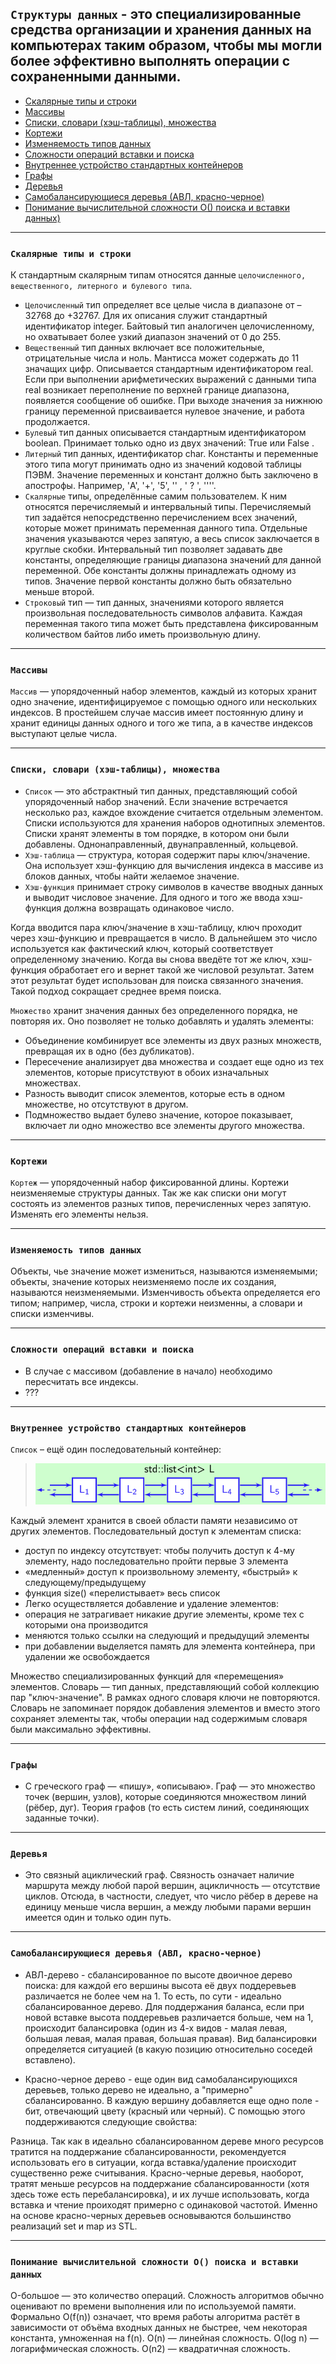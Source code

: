 ## **`Структуры данных`** - это специализированные средства организации и хранения данных на компьютерах таким образом, чтобы мы могли более эффективно выполнять операции с сохраненными данными.

- [Скалярные типы и строки](#скалярные-типы-и-строки)
- [Массивы](#массивы)
- [Списки, словари (хэш-таблицы), множества](#списки-словари-хэш-таблицы-множества)
- [Кортежи](#кортежи)
- [Изменяемость типов данных](#изменяемость-типов-данных)
- [Сложности операций вставки и поиска](#сложности-операций-вставки-и-поиска)
- [Внутреннее устройство стандартных контейнеров](#внутреннее-устройство-стандартных-контейнеров)
- [Графы](#графы)
- [Деревья](#деревья)
- [Самобалансирующиеся деревья (АВЛ, красно-черное)](#самобалансирующиеся-деревья-авл-красно-черное)
- [Понимание вычислительной сложности О() поиска и вставки данных)](#понимание-вычислительной-сложности-о-поиска-и-вставки-данных)

--- 
### **`Скалярные типы и строки`**
К стандартным скалярным типам относятся данные `целочисленного, вещественного, литерного и булевого типа`.
- `Целочисленный` тип определяет все целые числа в диапазоне от –32768 до +32767. Для их описания служит стандартный идентификатор integer. Байтовый тип аналогичен целочисленному, но охватывает более узкий диапазон значений от 0 до 255.
- `Вещественный` тип данных включает все положительные, отрицательные числа и ноль. Мантисса может содержать до 11 значащих цифр. Описывается стандартным идентификатором real. Если при выполнении арифметических выражений с данными типа real возникает переполнение по верхней границе диапазона, появляется сообщение об ошибке. При выходе значения за нижнюю границу переменной присваивается нулевое значение, и работа продолжается.
- `Булевый` тип данных описывается стандартным идентификатором boolean. Принимает только одно из двух значений: True или False .
- `Литерный` тип данных, идентификатор char. Константы и переменные этого типа могут принимать одно из значений кодовой таблицы ПЭВМ. Значение переменных и констант должно быть заключено в апострофы. Например, 'A', '+', '5', '' , ' ? ', ''''.
- `Скалярные` типы, определённые самим пользователем. К ним относятся перечисляемый и интервальный типы.
Перечисляемый тип задаётся непосредственно перечислением всех значений, которые может принимать переменная данного типа. Отдельные значения указываются через запятую, а весь список заключается в круглые скобки.
Интервальный тип позволяет задавать две константы, определяющие границы диапазона значений для данной переменной. Обе константы должны принадлежать одному из типов. Значение первой константы должно быть обязательно меньше второй.
- `Строковый` тип — тип данных, значениями которого является произвольная последовательность символов алфавита. Каждая переменная такого типа может быть представлена фиксированным количеством байтов либо иметь произвольную длину.
---
### **`Массивы`**
`Массив` — упорядоченный набор элементов, каждый из которых хранит одно значение, идентифицируемое с помощью одного или нескольких индексов. В простейшем случае массив имеет постоянную длину и хранит единицы данных одного и того же типа, а в качестве индексов выступают целые числа.

---
### **`Списки, словари (хэш-таблицы), множества`**
- `Список` — это абстрактный тип данных, представляющий собой упорядоченный набор значений. Если значение встречается несколько раз, каждое вхождение считается отдельным элементом. Списки используются для хранения наборов однотипных элементов. Списки хранят элементы в том порядке, в котором они были добавлены. Однонаправленный, двунаправленный, кольцевой.
- `Хэш-таблица` — структура, которая содержит пары ключ/значение. Она использует хэш-функцию для вычисления индекса в массиве из блоков данных, чтобы найти желаемое значение.
- `Хэш-функция` принимает строку символов в качестве вводных данных и выводит числовое значение. Для одного и того же ввода хэш-функция должна возвращать одинаковое число.


Когда вводится пара ключ/значение в хэш-таблицу, ключ проходит через хэш-функцию и превращается в число. В дальнейшем это число используется как фактический ключ,  который соответствует определенному значению. Когда вы снова введёте тот же ключ, хэш-функция обработает его и вернет такой же числовой результат. Затем этот результат будет использован для поиска связанного значения. Такой подход сокращает среднее время поиска.


`Множество` хранит значения данных без определенного порядка, не повторяя их. Оно позволяет не только добавлять и удалять элементы:
- Объединение комбинирует все элементы из двух разных множеств, превращая их в одно (без дубликатов).
- Пересечение анализирует два множества и  создает еще одно из тех элементов, которые присутствуют в обоих изначальных множествах.
- Разность выводит список элементов, которые есть в одном множестве, но отсутствуют в другом.
- Подмножество выдает булево значение, которое показывает, включает ли одно множество все элементы другого множества.
---
### **`Кортежи`**
`Кортеж` — упорядоченный набор фиксированной длины. Кортежи неизменяемые структуры данных. Так же как списки они могут состоять из элементов разных типов, перечисленных через запятую. Изменять его элементы нельзя.

---
### **`Изменяемость типов данных`**
Объекты, чье значение может измениться, называются изменяемыми; объекты, значение которых неизменяемо после их создания, называются неизменяемыми.
Изменчивость объекта определяется его типом; например, числа, строки и кортежи неизменны, а словари и списки изменчивы.

---
### **`Сложности операций вставки и поиска`**
- В случае с массивом (добавление в начало) необходимо пересчитать все индексы.
- ???
---
### **`Внутреннее устройство стандартных контейнеров`**
`Список` – ещё один последовательный контейнер:
> ![изображение стандарного контейнера](./images/list.png "изображение стандарного контейнера")


Каждый элемент хранится в своей области памяти независимо от других элементов.
Последовательный доступ к элементам списка:
 - доступ по индексу отсутствует: чтобы получить доступ к 4-му элементу, надо последовательно пройти первые 3 элемента
 - «медленный» доступ к произвольному элементу, «быстрый» к следующему/предыдущему
 - функция size() «перелистывает» весь список
 - Легко осуществляется добавление и удаление элементов:
 - операция не затрагивает никакие другие элементы, кроме тех с которыми она производится
 - меняются только ссылки на следующий и предыдущий элементы
 - при добавлении выделяется память для элемента контейнера, при удалении же освобождается


Множество специализированных функций для «перемещения» элементов.
Словарь — тип данных, представляющий собой коллекцию пар "ключ-значение". В рамках одного словаря ключи не повторяются. Словарь не запоминает порядок добавления элементов и вместо этого сохраняет элементы так, чтобы операции над содержимым словаря были максимально эффективны.

---
### **`Графы`**
 - С греческого граф — «пишу», «описываю». Граф — это множество точек (вершин, узлов), которые соединяются множеством линий (рёбер, дуг). Теория графов (то есть систем линий, соединяющих заданные точки).
---
### **`Деревья`**
 - Это связный ациклический граф. Связность означает наличие маршрута между любой парой вершин, ацикличность — отсутствие циклов. Отсюда, в частности, следует, что число рёбер в дереве на единицу меньше числа вершин, а между любыми парами вершин имеется один и только один путь.
---
### **`Самобалансирующиеся деревья (АВЛ, красно-черное)`**
- АВЛ-дерево - сбалансированное по высоте двоичное дерево поиска: для каждой его вершины высота её двух поддеревьев различается не более чем на 1. То есть, по сути - идеально сбалансированное дерево.
Для поддержания баланса, если при новой вставке высота поддеревьев различается больше, чем на 1, происходит балансировка (один из 4-х видов - малая левая, большая левая, малая правая, большая правая). Вид балансировки определяется ситуацией (в какую позицию относительно соседей вставлено).

- Красно-черное дерево - еще один вид самобалансирующихся деревьев, только дерево не идеально, а "примерно" сбалансированно. В каждую вершину добавляется еще одно поле - бит, отвечающий цвету (красный или черный). С помощью этого поддерживаются следующие свойства:

Разница. Так как в идеально сбалансированном дереве много ресурсов тратится на поддержание сбалансированности, рекомендуется использовать его в ситуации, когда вставка/удаление происходит существенно реже считывания. Красно-черные деревья, наоборот, тратят меньше ресурсов на поддержание сбалансированности (хотя здесь тоже есть перебалансировка), и их лучше использовать, когда вставка и чтение проиходят примерно с одинаковой частотой. Именно на основе красно-черных деревьев основываются большинство реализаций set и map из STL.

---
### **`Понимание вычислительной сложности О() поиска и вставки данных`**
O-большое — это количество операций. Сложность алгоритмов обычно оценивают по времени выполнения или по используемой памяти. Формально O(f(n)) означает, что время работы алгоритма растёт в зависимости от объёма входных данных не быстрее, чем некоторая константа, умноженная на f(n). O(n) — линейная сложность. O(log n) — логарифмическая сложность.  O(n2) — квадратичная сложность.

